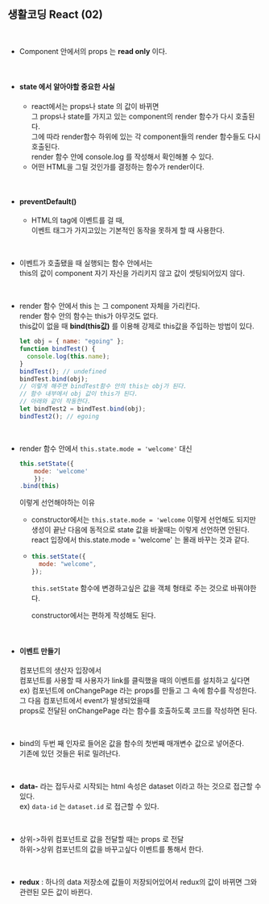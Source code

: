 <br/>
<br/>

## 생활코딩 React (02)

<br/>

- Component 안에서의 props 는 **read only** 이다.

<br/>

- #### **state 에서 알아야할 중요한 사실**

  - react에서는 props나 state 의 값이 바뀌면  
    그 props나 state를 가지고 있는 component의 render 함수가 다시 호출된다.  
    그에 따라 render함수 하위에 있는 각 component들의 render 함수들도 다시 호출된다.  
    render 함수 안에 console.log 를 작성해서 확인해볼 수 있다.
  - 어떤 HTML을 그릴 것인가를 결정하는 함수가 render이다.

<br/>

- #### **preventDefault()**

  - HTML의 tag에 이벤트를 걸 때,  
    이벤트 태그가 가지고있는 기본적인 동작을 못하게 할 때 사용한다.

<br/>

- 이벤트가 호출됐을 때 실행되는 함수 안에서는  
  this의 값이 component 자기 자신을 가리키지 않고 값이 셋팅되어있지 않다.

<br/>

- render 함수 안에서 this 는 그 component 자체을 가리킨다.  
  render 함수 안의 함수는 this가 아무것도 없다.  
  this값이 없을 때 **bind(this값)** 를 이용해 강제로 this값을 주입하는 방법이 있다.
  ```javascript
  let obj = { name: "egoing" };
  function bindTest() {
    console.log(this.name);
  }
  bindTest(); // undefined
  bindTest.bind(obj);
  // 이렇게 해주면 bindTest함수 안의 this는 obj가 된다.
  // 함수 내부에서 obj 값이 this가 된다.
  // 아래와 같이 작동한다.
  let bindTest2 = bindTest.bind(obj);
  bindTest2(); // egoing
  ```

<br/>

- render 함수 안에서 `this.state.mode = 'welcome'` 대신

  ```javascript
  this.setState({
      mode: 'welcome'
      });
  .bind(this)
  ```

  이렇게 선언해야하는 이유

  - constructor에서는 `this.state.mode = 'welcome` 이렇게 선언해도 되지만  
    생성이 끝난 다음에 동적으로 state 값을 바꿀때는 이렇게 선언하면 안된다.  
    react 입장에서 this.state.mode = 'welcome' 는 몰래 바꾸는 것과 같다.

  - ```javascript
    this.setState({
      mode: "welcome",
    });
    ```

    `this.setState` 함수에 변경하고싶은 값을 객체 형태로 주는 것으로 바꿔야한다.

    constructor에서는 편하게 작성해도 된다.

<br/>

- #### **이벤트 만들기**

  컴포넌트의 생산자 입장에서  
  컴포넌트를 사용할 때 사용자가 link를 클릭했을 때의 이벤트를 설치하고 싶다면  
  ex) 컴포넌트에 onChangePage 라는 props를 만들고 그 속에 함수를 작성한다.  
   그 다음 컴포넌트에서 event가 발생되었을때  
   props로 전달된 onChangePage 라는 함수를 호출하도록 코드를 작성하면 된다.

<br/>

- bind의 두번 째 인자로 들어온 값을 함수의 첫번째 매개변수 값으로 넣어준다.  
  기존에 있던 것들은 뒤로 밀려난다.

<br/>

- **data-** 라는 접두사로 시작되는 html 속성은 dataset 이라고 하는 것으로 접근할 수 있다.  
  ex) `data-id` 는 `dataset.id` 로 접근할 수 있다.

<br/>

- 상위->하위 컴포넌트로 값을 전달할 때는 props 로 전달  
  하위->상위 컴포넌트의 값을 바꾸고싶다 이벤트를 통해서 한다.

<br/>

- **redux** : 하나의 data 저장소에 값들이 저장되어있어서 redux의 값이 바뀌면 그와 관련된 모든 값이 바뀐다.

<br/>
<br/>
